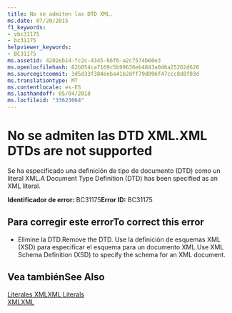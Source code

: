 ```yaml
---
title: No se admiten las DTD XML.
ms.date: 07/20/2015
f1_keywords:
- vbc31175
- bc31175
helpviewer_keywords:
- BC31175
ms.assetid: 4202eb14-fc2c-4345-b6fb-a2c7574b60e3
ms.openlocfilehash: 62b054ca7169c5b99636eb4843a0d6a25202d626
ms.sourcegitcommit: 3d5d33f384eeba41b2dff79d096f47ccc8d8f03d
ms.translationtype: MT
ms.contentlocale: es-ES
ms.lasthandoff: 05/04/2018
ms.locfileid: "33623064"
---
```

# <a name="xml-dtds-are-not-supported"></a><span data-ttu-id="6c36c-102">No se admiten las DTD XML.</span><span class="sxs-lookup"><span data-stu-id="6c36c-102">XML DTDs are not supported</span></span>
<span data-ttu-id="6c36c-103">Se ha especificado una definición de tipo de documento (DTD) como un literal XML.</span><span class="sxs-lookup"><span data-stu-id="6c36c-103">A Document Type Definition (DTD) has been specified as an XML literal.</span></span>  
  
 <span data-ttu-id="6c36c-104">**Identificador de error:** BC31175</span><span class="sxs-lookup"><span data-stu-id="6c36c-104">**Error ID:** BC31175</span></span>  
  
## <a name="to-correct-this-error"></a><span data-ttu-id="6c36c-105">Para corregir este error</span><span class="sxs-lookup"><span data-stu-id="6c36c-105">To correct this error</span></span>  
  
-   <span data-ttu-id="6c36c-106">Elimine la DTD.</span><span class="sxs-lookup"><span data-stu-id="6c36c-106">Remove the DTD.</span></span> <span data-ttu-id="6c36c-107">Use la definición de esquemas XML (XSD) para especificar el esquema para un documento XML.</span><span class="sxs-lookup"><span data-stu-id="6c36c-107">Use XML Schema Definition (XSD) to specify the schema for an XML document.</span></span>  
  
## <a name="see-also"></a><span data-ttu-id="6c36c-108">Vea también</span><span class="sxs-lookup"><span data-stu-id="6c36c-108">See Also</span></span>  
 [<span data-ttu-id="6c36c-109">Literales XML</span><span class="sxs-lookup"><span data-stu-id="6c36c-109">XML Literals</span></span>](../../visual-basic/language-reference/xml-literals/index.md)  
 [<span data-ttu-id="6c36c-110">XML</span><span class="sxs-lookup"><span data-stu-id="6c36c-110">XML</span></span>](../../visual-basic/programming-guide/language-features/xml/index.md)
